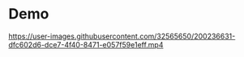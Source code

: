 # Demo


https://user-images.githubusercontent.com/32565650/200236631-dfc602d6-dce7-4f40-8471-e057f59e1eff.mp4


